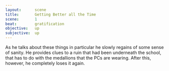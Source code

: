 ```yaml
---
layout:      scene
title:       Getting Better all the Time
scene:       1
beat:        gratification
objective:   up
subjective:  up
---
```


As he talks about these things in particular he slowly regains of some sense of sanity.
He provides clues to a ruin that had been underneath the school,
that has to do with the medallions that the PCs are wearing.
After this, however, he completely loses it again.













